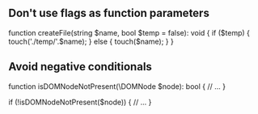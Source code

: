 ## Don't use flags as function parameters

function createFile(string $name, bool $temp = false): void
{
    if ($temp) {
        touch('./temp/'.$name);
    } else {
        touch($name);
    }
}

## Avoid negative conditionals

function isDOMNodeNotPresent(\DOMNode $node): bool
{
    // ...
}

if (!isDOMNodeNotPresent($node))
{
    // ...
}